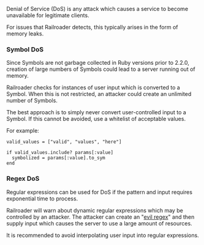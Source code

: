 Denial of Service (DoS) is any attack which causes a service to become unavailable for legitimate clients.

For issues that Railroader detects, this typically arises in the form of memory leaks.

### Symbol DoS

Since Symbols are not garbage collected in Ruby versions prior to 2.2.0, creation of large numbers of Symbols could lead to a server running out of memory.

Railroader checks for instances of user input which is converted to a Symbol. When this is not restricted, an attacker could create an unlimited number of Symbols.

The best approach is to simply never convert user-controlled input to a Symbol. If this cannot be avoided, use a whitelist of acceptable values.

For example:

    valid_values = ["valid", "values", "here"]

    if valid_values.include? params[:value]
      symbolized = params[:value].to_sym
    end


### Regex DoS

Regular expressions can be used for DoS if the pattern and input requires exponential time to process.

Railroader will warn about dynamic regular expressions which may be controlled by an attacker. The attacker can create an "[evil regex](https://www.owasp.org/index.php/Regular_expression_Denial_of_Service_-_ReDoS)" and then supply input which causes the server to use a large amount of resources.

It is recommended to avoid interpolating user input into regular expressions.

